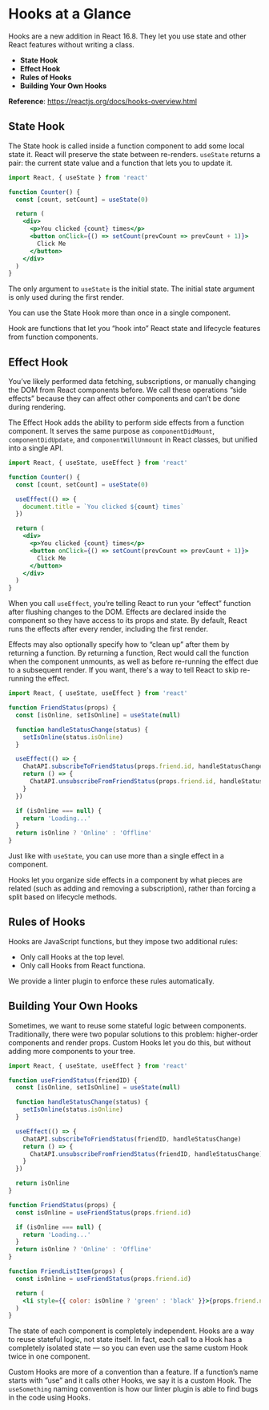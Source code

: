 # Hooks at a Glance

Hooks are a new addition in React 16.8. They let you use state and other React features without writing a class.

- **State Hook**
- **Effect Hook**
- **Rules of Hooks**
- **Building Your Own Hooks**

**Reference**: https://reactjs.org/docs/hooks-overview.html

## State Hook

The State hook is called inside a function component to add some local state it. React will preserve the state between re-renders. `useState` returns a pair: the current state value and a function that lets you to update it.

```jsx
import React, { useState } from 'react'

function Counter() {
  const [count, setCount] = useState(0)

  return (
    <div>
      <p>You clicked {count} times</p>
      <button onClick={() => setCount(prevCount => prevCount + 1)}>
        Click Me
      </button>
    </div>
  )
}
```

The only argument to `useState` is the initial state. The initial state argument is only used during the first render.

You can use the State Hook more than once in a single component.

Hook are functions that let you “hook into” React state and lifecycle features from function components.

## Effect Hook

You’ve likely performed data fetching, subscriptions, or manually changing the DOM from React components before. We call these operations “side effects” because they can affect other components and can’t be done during rendering.

The Effect Hook adds the ability to perform side effects from a function component. It serves the same purpose as `componentDidMount`, `componentDidUpdate`, and `componentWillUnmount` in React classes, but unified into a single API.

```jsx
import React, { useState, useEffect } from 'react'

function Counter() {
  const [count, setCount] = useState(0)

  useEffect(() => {
    document.title = `You clicked ${count} times`
  })

  return (
    <div>
      <p>You clicked {count} times</p>
      <button onClick={() => setCount(prevCount => prevCount + 1)}>
        Click Me
      </button>
    </div>
  )
}
```

When you call `useEffect`, you’re telling React to run your “effect” function after flushing changes to the DOM. Effects are declared inside the component so they have access to its props and state. By default, React runs the effects after every render, including the first render.

Effects may also optionally specify how to “clean up” after them by returning a function. By returning a function, Rect would call the function when the component unmounts, as well as before re-running the effect due to a subsequent render. If you want, there's a way to tell React to skip re-running the effect.

```jsx
import React, { useState, useEffect } from 'react'

function FriendStatus(props) {
  const [isOnline, setIsOnline] = useState(null)

  function handleStatusChange(status) {
    setIsOnline(status.isOnline)
  }

  useEffect(() => {
    ChatAPI.subscribeToFriendStatus(props.friend.id, handleStatusChange)
    return () => {
      ChatAPI.unsubscribeFromFriendStatus(props.friend.id, handleStatusChange)
    }
  })

  if (isOnline === null) {
    return 'Loading...'
  }
  return isOnline ? 'Online' : 'Offline'
}
```

Just like with `useState`, you can use more than a single effect in a component.

Hooks let you organize side effects in a component by what pieces are related (such as adding and removing a subscription), rather than forcing a split based on lifecycle methods.

## Rules of Hooks

Hooks are JavaScript functions, but they impose two additional rules:

- Only call Hooks at the top level.
- Only call Hooks from React functiona.

We provide a linter plugin to enforce these rules automatically.

## Building Your Own Hooks

Sometimes, we want to reuse some stateful logic between components. Traditionally, there were two popular solutions to this problem: higher-order components and render props. Custom Hooks let you do this, but without adding more components to your tree.

```jsx
import React, { useState, useEffect } from 'react'

function useFriendStatus(friendID) {
  const [isOnline, setIsOnline] = useState(null)

  function handleStatusChange(status) {
    setIsOnline(status.isOnline)
  }

  useEffect(() => {
    ChatAPI.subscribeToFriendStatus(friendID, handleStatusChange)
    return () => {
      ChatAPI.unsubscribeFromFriendStatus(friendID, handleStatusChange)
    }
  })

  return isOnline
}
```

```jsx
function FriendStatus(props) {
  const isOnline = useFriendStatus(props.friend.id)

  if (isOnline === null) {
    return 'Loading...'
  }
  return isOnline ? 'Online' : 'Offline'
}
```

```jsx
function FriendListItem(props) {
  const isOnline = useFriendStatus(props.friend.id)

  return (
    <li style={{ color: isOnline ? 'green' : 'black' }}>{props.friend.name}</li>
  )
}
```

The state of each component is completely independent. Hooks are a way to reuse stateful logic, not state itself. In fact, each call to a Hook has a completely isolated state — so you can even use the same custom Hook twice in one component.

Custom Hooks are more of a convention than a feature. If a function’s name starts with ”use” and it calls other Hooks, we say it is a custom Hook. The `useSomething` naming convention is how our linter plugin is able to find bugs in the code using Hooks.

